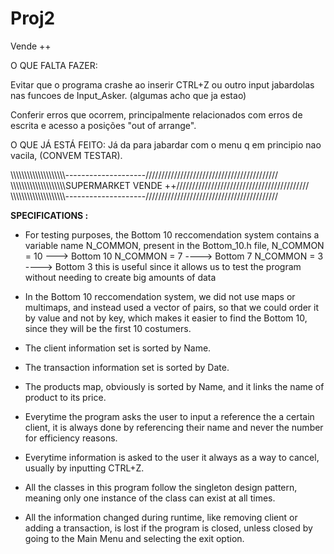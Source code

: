 # Proj2
Vende ++

O QUE FALTA FAZER:

Evitar que o programa crashe ao inserir CTRL+Z ou outro input jabardolas nas funcoes de Input_Asker. 
(algumas acho que ja estao)

Conferir erros que ocorrem, principalmente relacionados com erros de escrita e acesso a posições "out of arrange".

O QUE JÁ ESTÁ FEITO:
Já da para jabardar com o menu q em principio nao vacila, (CONVEM TESTAR).

\\\\\\\\\\\\\\\\\\\\\\\\\\\\\\\\\\\\\\\\--------------------//////////////////////////////////////////
\\\\\\\\\\\\\\\\\\\\\\\\\\\\\\\\\\\\\\\\SUPERMARKET VENDE ++//////////////////////////////////////////
\\\\\\\\\\\\\\\\\\\\\\\\\\\\\\\\\\\\\\\\--------------------//////////////////////////////////////////

**SPECIFICATIONS :**

 * For testing purposes, the Bottom 10 reccomendation system contains a variable name N_COMMON, present
 	in the Bottom_10.h file,
 		N_COMMON = 10  ---> Bottom 10
 		N_COMMON = 7  ----> Bottom 7
 		N_COMMON = 3  ----> Bottom 3
 	this is useful since it allows us to test the program without needing to create big amounts of data

 * In the Bottom 10 reccomendation system, we did not use maps or multimaps, and instead used a 
 	vector of pairs, so that we could order it by value and not by key, which makes it easier to
 	find the Bottom 10, since they will be the first 10 costumers.

 * The client information set is sorted by Name.

 * The transaction information set is sorted by Date.

 * The products map, obviously is sorted by Name, and it links the name of product to its price.

 * Everytime the program asks the user to input a reference the a certain client, it is always done
 	by referencing their name and never the number for efficiency reasons.

 * Everytime information is asked to the user it always as a way to cancel, usually by inputting CTRL+Z.

 * All the classes in this program follow the singleton design pattern, meaning only one instance of the 
 	class can exist at all times.

 * All the information changed during runtime, like removing client or adding a transaction, is lost if the
 	program is closed, unless closed by going to the Main Menu and selecting the exit option.


